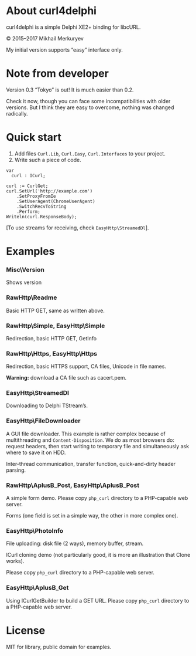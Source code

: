 ﻿About curl4delphi
=================

curl4delphi is a simple Delphi XE2+ binding for libcURL.

© 2015–2017 Mikhail Merkuryev

My initial version supports “easy” interface only.


Note from developer
===================

Version 0.3 “Tokyo” is out! It is much easier than 0.2.

Check it now, though you can face some incompatibilities with older versions. But I think they are easy to overcome, nothing was changed radically.


Quick start
===========

1. Add files `Curl.Lib`, `Curl.Easy`, `Curl.Interfaces` to your project.
2. Write such a piece of code.

```
var
  curl : ICurl;

curl := CurlGet;
curl.SetUrl('http://example.com')
    .SetProxyFromIe
    .SetUserAgent(ChromeUserAgent)
    .SwitchRecvToString
    .Perform;
Writeln(curl.ResponseBody);
```

[To use streams for receiving, check `EasyHttp\StreamedDl`].


Examples
========

### Misc\Version

Shows version

### RawHttp\Readme

Basic HTTP GET, same as written above.

### RawHttp\Simple, EasyHttp\Simple

Redirection, basic HTTP GET, GetInfo

### RawHttp\Https, EasyHttp\Https

Redirection, basic HTTPS support, CA files, Unicode in file names.

**Warning:** download a CA file such as cacert.pem.

### EasyHttp\StreamedDl

Downloading to Delphi TStream’s.

### EasyHttp\FileDownloader

A GUI file downloader. This example is rather complex because of multithreading and `Content-Disposition`. We do as most browsers do: request headers, then start writing to temporary file and simultaneously ask where to save it on HDD.

Inter-thread communication, transfer function, quick-and-dirty header parsing.

### RawHttp\AplusB_Post, EasyHttp\AplusB_Post

A simple form demo. Please copy `php_curl` directory to a PHP-capable web server.

Forms (one field is set in a simple way, the other in more complex one).

### EasyHttp\PhotoInfo

File uploading: disk file (2 ways), memory buffer, stream.

ICurl cloning demo (not particularly good, it is more an illustration that Clone works).

Please copy `php_curl` directory to a PHP-capable web server.

### EasyHttp\AplusB_Get

Using ICurlGetBuilder to build a GET URL. Please copy `php_curl` directory to a PHP-capable web server.


License
=======
MIT for library, public domain for examples.
